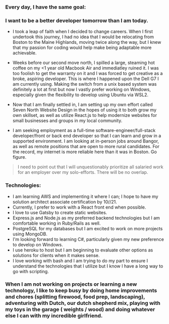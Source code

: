 ### Every day, I have the same goal:

### I want to be a better developer tomorrow than I am today.

- I took a leap of faith when I decided to change careers. When I first undertook this journey, I had no idea that I would be relocating from Boston to the Maine Highlands, moving twice along the way, but I knew that my passion for coding would help make being adaptable more achievable.

- Weeks before our second move north, I spilled a large, steaming hot coffee on my <1 year old Macbook Air and immediatley ruined it.  I was too foolish to get the warranty on it and I was forced to get creative as a broke, aspiring developer.  This is where I happened upon the Dell G7 I am currently using.  Making the switch from a unix based system was definitely a lot at first but now I vastly prefer working on Windows, especially given the flexibility to develop using Ubuntu via WSL2.

- Now that I am finally settled in, I am setting up my own effort called Seven North Website  Design in the hopes of using it to both grow my own skillset, as well as utilize React.js to help modernize websites for small businesses and groups in my local community.

- I am seeking employment as a full-time software-engineer/full-stack developer/front or back end developer so that I can learn and grow in a supported environment. I am looking at in-person jobs around Bangor, as well as remote positions that are open to more rural candidates.  For the record, my internet is more reliable here than it was in Boston. Go figure. 

> I need to point out that I will unquestionably prioritize all salaried work for an employer over my solo-efforts. There will be no overlap.

### Technologies:
- I am learning AWS and implementing it where I can; I hope to have my solution architect associate certification by 10//21.
- Currently, I prefer to work with a React front end when possible.
- I love to use Gatsby to create static websites.
- Express.js and Node.js as my preferred backend technologies but I am comfortable working in Ruby/Rails as well.
- PostgreSQL for my databases but I am excited to work on more projects using MongoDB.
- I'm looking forward to learning C#, particularly given my new preference to develop on Windows. 
- I use heroku to host but I am beginning to evaluate other options as solutions for clients when it makes sense.
- I love working with bash and I am trying to do my part to ensure I understand the technologies that I utilize but I know I have a long way to go with scripting. 

### When I am not working on projects or learning a new technology, I like to keep busy by doing home improvements and chores (splitting firewood, food prep, landscaping), adventuring with Dutch, our dutch shepherd mix, playing with my toys in the garage ( weights / wood) and doing whatever else I can with my incredible girlfriend.
